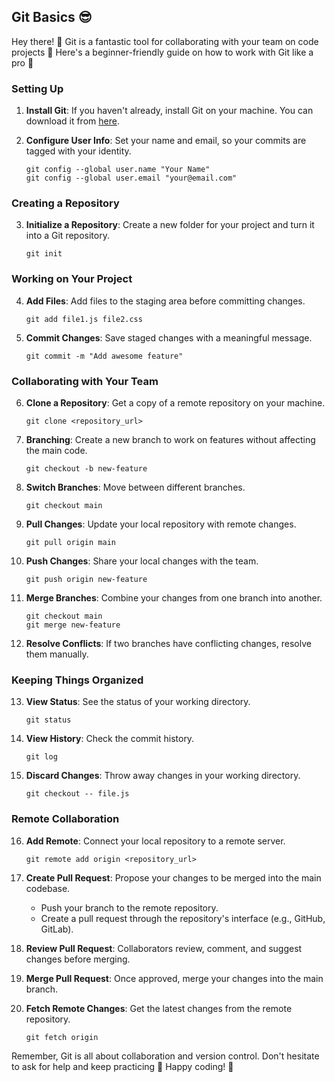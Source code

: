 ## Git Basics 😎

Hey there! 👋 Git is a fantastic tool for collaborating with your team on code projects 🤝 Here's a beginner-friendly guide on how to work with Git like a pro 🚀

### Setting Up

1. **Install Git**: If you haven't already, install Git on your machine. You can download it from [here](https://git-scm.com/downloads).

2. **Configure User Info**: Set your name and email, so your commits are tagged with your identity.
   ```shell
   git config --global user.name "Your Name"
   git config --global user.email "your@email.com"
   ```

### Creating a Repository

3. **Initialize a Repository**: Create a new folder for your project and turn it into a Git repository.
   ```shell
   git init
   ```

### Working on Your Project

4. **Add Files**: Add files to the staging area before committing changes.
   ```shell
   git add file1.js file2.css
   ```

5. **Commit Changes**: Save staged changes with a meaningful message.
   ```shell
   git commit -m "Add awesome feature"
   ```

### Collaborating with Your Team

6. **Clone a Repository**: Get a copy of a remote repository on your machine.
   ```shell
   git clone <repository_url>
   ```

7. **Branching**: Create a new branch to work on features without affecting the main code.
   ```shell
   git checkout -b new-feature
   ```

8. **Switch Branches**: Move between different branches.
   ```shell
   git checkout main
   ```

9. **Pull Changes**: Update your local repository with remote changes.
   ```shell
   git pull origin main
   ```

10. **Push Changes**: Share your local changes with the team.
    ```shell
    git push origin new-feature
    ```

11. **Merge Branches**: Combine your changes from one branch into another.
    ```shell
    git checkout main
    git merge new-feature
    ```

12. **Resolve Conflicts**: If two branches have conflicting changes, resolve them manually.

### Keeping Things Organized

13. **View Status**: See the status of your working directory.
    ```shell
    git status
    ```

14. **View History**: Check the commit history.
    ```shell
    git log
    ```

15. **Discard Changes**: Throw away changes in your working directory.
    ```shell
    git checkout -- file.js
    ```

### Remote Collaboration

16. **Add Remote**: Connect your local repository to a remote server.
    ```shell
    git remote add origin <repository_url>
    ```

17. **Create Pull Request**: Propose your changes to be merged into the main codebase.
    - Push your branch to the remote repository.
    - Create a pull request through the repository's interface (e.g., GitHub, GitLab).

18. **Review Pull Request**: Collaborators review, comment, and suggest changes before merging.

19. **Merge Pull Request**: Once approved, merge your changes into the main branch.

20. **Fetch Remote Changes**: Get the latest changes from the remote repository.
    ```shell
    git fetch origin
    ```

Remember, Git is all about collaboration and version control. Don't hesitate to ask for help and keep practicing 🤗 Happy coding! 🎉
